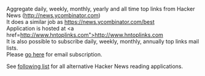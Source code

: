 Aggregate daily, weekly, monthly, yearly and all time top links from Hacker News (http://news.ycombinator.com)<br />
It does a similar job as <a href="https://news.ycombinator.com/best" target="_blank">https://news.ycombinator.com/best</a> <br />
Application is hosted at <a href=http://www.hntoplinks.com">http://www.hntoplinks.com</a> <br />
It is also possible to subscribe daily, weekly, monthly, annually top links mail lists. <br />
Please <a href="http://www.hntoplinks.com/subscribe" target="_blank">go here</a> for email subscription. <br/>

See <a href="https://github.com/cheeaun/hackerweb/wiki/Hacker-News-apps" target="_blank">following list</a> for all alternative Hacker News reading applications.



